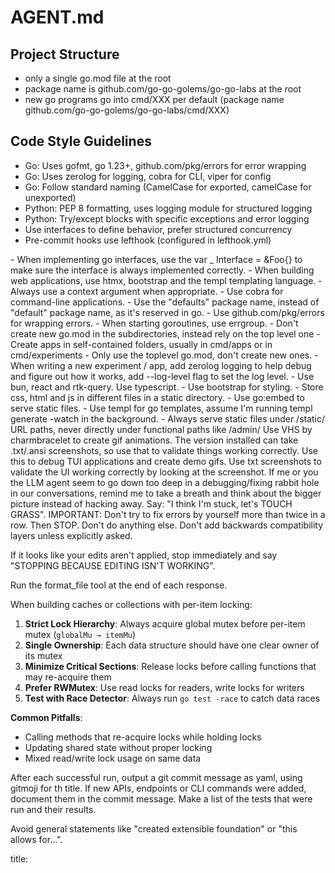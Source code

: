# AGENT.md

## Project Structure

- only a single go.mod file at the root
- package name is github.com/go-go-golems/go-go-labs at the root
- new go programs go into cmd/XXX per default (package name github.com/go-go-golems/go-go-labs/cmd/XXX)

## Code Style Guidelines

- Go: Uses gofmt, go 1.23+, github.com/pkg/errors for error wrapping
- Go: Uses zerolog for logging, cobra for CLI, viper for config
- Go: Follow standard naming (CamelCase for exported, camelCase for unexported)
- Python: PEP 8 formatting, uses logging module for structured logging
- Python: Try/except blocks with specific exceptions and error logging
- Use interfaces to define behavior, prefer structured concurrency
- Pre-commit hooks use lefthook (configured in lefthook.yml)

<goGuidelines>
- When implementing go interfaces, use the var _ Interface = &Foo{} to make sure the interface is always implemented correctly.
- When building web applications, use htmx, bootstrap and the templ templating language.
- Always use a context argument when appropriate.
- Use cobra for command-line applications.
- Use the "defaults" package name, instead of "default" package name, as it's reserved in go.
- Use github.com/pkg/errors for wrapping errors.
- When starting goroutines, use errgroup.
- Don't create new go.mod in the subdirectories, instead rely on the top level one
- Create apps in self-contained folders, usually in cmd/apps or in cmd/experiments
- Only use the toplevel go.mod, don't create new ones.
- When writing a new experiment / app, add zerolog logging to help debug and figure out how it works, add --log-level flag to set the log level.
</goGuidelines>

<webGuidelines>
- Use bun, react and rtk-query. Use typescript.
- Use bootstrap for styling.
- Store css, html and js in different files in a static directory.
- Use go:embed to serve static files.
- Use templ for go templates, assume I'm running templ generate -watch in the background.
- Always serve static files under /static/ URL paths, never directly under functional paths like /admin/
</webGuidelines>

<terminalUIGuidelines>
Use VHS by charmbracelet to create gif animations. The version installed can take .txt/.ansi screenshots, so use that to validate things working correctly.
Use this to debug TUI applications and create demo gifs. Use txt screenshots to validate the UI working correctly by looking at the screenshot.
</terminalUIGuidelines>

<debuggingGuidelines>
If me or you the LLM agent seem to go down too deep in a debugging/fixing rabbit hole in our conversations, remind me to take a breath and think about the bigger picture instead of hacking away. Say: "I think I'm stuck, let's TOUCH GRASS".  IMPORTANT: Don't try to fix errors by yourself more than twice in a row. Then STOP. Don't do anything else.

</debuggingGuidelines>

<generalGuidelines>
Don't add backwards compatibility layers unless explicitly asked.

If it looks like your edits aren't applied, stop immediately and say "STOPPING BECAUSE EDITING ISN'T WORKING".

Run the format_file tool at the end of each response.
</generalGuidelines>

<concurrencyGuidelines>
When building caches or collections with per-item locking:

1. **Strict Lock Hierarchy**: Always acquire global mutex before per-item mutex (`globalMu → itemMu`)
2. **Single Ownership**: Each data structure should have one clear owner of its mutex
3. **Minimize Critical Sections**: Release locks before calling functions that may re-acquire them
4. **Prefer RWMutex**: Use read locks for readers, write locks for writers
5. **Test with Race Detector**: Always run `go test -race` to catch data races

**Common Pitfalls**:
- Calling methods that re-acquire locks while holding locks
- Updating shared state without proper locking
- Mixed read/write lock usage on same data
</concurrencyGuidelines>

<gitGuidelines>
After each successful run, output a git commit message as yaml, using gitmoji for th title.
If new APIs, endpoints or CLI commands were added, document them in the commit message.
Make a list of the tests that were run and their results.

Avoid general statements like "created extensible foundation" or "this allows for...".

title: <title>
description: <description>

and store in directory root as .git-commit-message.yaml
</gitGuidelines>
